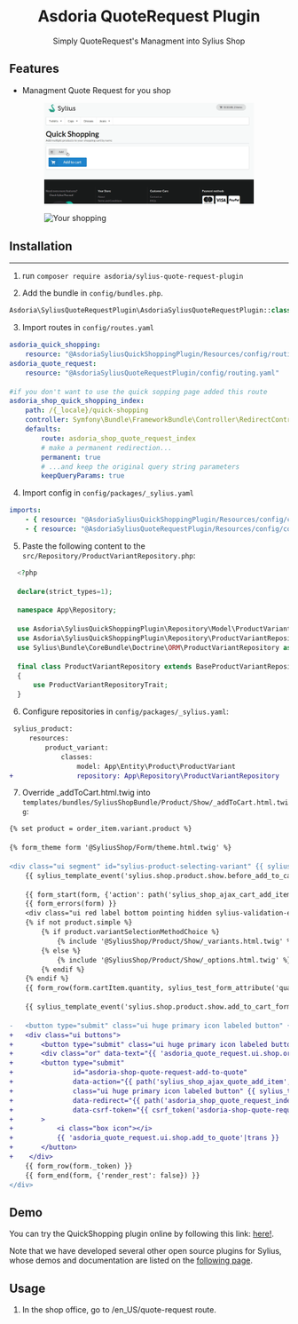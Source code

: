 <p align="center">
</p>


<h1 align="center">Asdoria QuoteRequest Plugin</h1>

<p align="center">Simply QuoteRequest's Managment into Sylius Shop</p>

## Features

+ Managment Quote Request for you shop

<div style="max-width: 75%; height: auto; margin: auto">

![Add to Cart](doc/addtoquote.gif)

![Your shopping](doc/yourquote.png)

</div>

<div style="max-width: 75%; height: auto; margin: auto">

</div>



## Installation

---
1. run `composer require asdoria/sylius-quote-request-plugin`


2. Add the bundle in `config/bundles.php`.

```PHP
Asdoria\SyliusQuoteRequestPlugin\AsdoriaSyliusQuoteRequestPlugin::class => ['all' => true],
```

3. Import routes in `config/routes.yaml`

```yaml
asdoria_quick_shopping:
    resource: "@AsdoriaSyliusQuickShoppingPlugin/Resources/config/routing.yaml"
asdoria_quote_request:
    resource: "@AsdoriaSyliusQuoteRequestPlugin/config/routing.yaml"

#if you don't want to use the quick sopping page added this route
asdoria_shop_quick_shopping_index:
    path: /{_locale}/quick-shopping
    controller: Symfony\Bundle\FrameworkBundle\Controller\RedirectController::redirectAction
    defaults:
        route: asdoria_shop_quote_request_index
        # make a permanent redirection...
        permanent: true
        # ...and keep the original query string parameters
        keepQueryParams: true
```

4. Import config in `config/packages/_sylius.yaml`
```yaml
imports:
    - { resource: "@AsdoriaSyliusQuickShoppingPlugin/Resources/config/config.yaml"}
    - { resource: "@AsdoriaSyliusQuoteRequestPlugin/Resources/config/config.yaml"}
```

5. Paste the following content to the `src/Repository/ProductVariantRepository.php`:
```php
  <?php

  declare(strict_types=1);

  namespace App\Repository;

  use Asdoria\SyliusQuickShoppingPlugin\Repository\Model\ProductVariantRepositoryAwareInterface;
  use Asdoria\SyliusQuickShoppingPlugin\Repository\ProductVariantRepositoryTrait;
  use Sylius\Bundle\CoreBundle\Doctrine\ORM\ProductVariantRepository as BaseProductVariantRepository;
  
  final class ProductVariantRepository extends BaseProductVariantRepository implements ProductVariantRepositoryAwareInterface
  {
      use ProductVariantRepositoryTrait;
  }
```

6. Configure repositories in `config/packages/_sylius.yaml`:
```diff  
 sylius_product:
     resources:
         product_variant:
             classes:
                 model: App\Entity\Product\ProductVariant
+                repository: App\Repository\ProductVariantRepository
```

7. Override _addToCart.html.twig into `templates/bundles/SyliusShopBundle/Product/Show/_addToCart.html.twig`:
```diff
{% set product = order_item.variant.product %}

{% form_theme form '@SyliusShop/Form/theme.html.twig' %}

<div class="ui segment" id="sylius-product-selecting-variant" {{ sylius_test_html_attribute('product-selecting-variant') }}>
    {{ sylius_template_event('sylius.shop.product.show.before_add_to_cart', {'product': product, 'order_item': order_item}) }}

    {{ form_start(form, {'action': path('sylius_shop_ajax_cart_add_item', {'productId': product.id}), 'attr': {'id': 'sylius-product-adding-to-cart', 'class': 'ui loadable form', 'novalidate': 'novalidate', 'autocomplete': 'off', 'data-redirect': path(configuration.getRedirectRoute('summary'))}}) }}
    {{ form_errors(form) }}
    <div class="ui red label bottom pointing hidden sylius-validation-error" id="sylius-cart-validation-error" {{ sylius_test_html_attribute('cart-validation-error') }}></div>
    {% if not product.simple %}
        {% if product.variantSelectionMethodChoice %}
            {% include '@SyliusShop/Product/Show/_variants.html.twig' %}
        {% else %}
            {% include '@SyliusShop/Product/Show/_options.html.twig' %}
        {% endif %}
    {% endif %}
    {{ form_row(form.cartItem.quantity, sylius_test_form_attribute('quantity')) }}

    {{ sylius_template_event('sylius.shop.product.show.add_to_cart_form', {'product': product, 'order_item': order_item, 'form': form}) }}

-   <button type="submit" class="ui huge primary icon labeled button" {{ sylius_test_html_attribute('add-to-cart-button') }}><i class="cart icon"></i> {{ 'sylius.ui.add_to_cart'|trans }}</button>
+   <div class="ui buttons">
+       <button type="submit" class="ui huge primary icon labeled button" {{ sylius_test_html_attribute('add-to-cart-button') }}><i class="cart icon"></i> {{ 'sylius.ui.add_to_cart'|trans }}</button>
+       <div class="or" data-text="{{ 'asdoria_quote_request.ui.shop.or'|trans }}"></div>
+       <button type="submit"
+               id="asdoria-shop-quote-request-add-to-quote"
+               data-action="{{ path('sylius_shop_ajax_quote_add_item', {'productId': product.id}) }}"
+               class="ui huge primary icon labeled button" {{ sylius_test_html_attribute('add-to-quote-button') }}
+               data-redirect="{{ path('asdoria_shop_quote_request_index') }}"
+               data-csrf-token="{{ csrf_token('asdoria-shop-quote-request-add-to-quote') }}"
+       >
+           <i class="box icon"></i>
+           {{ 'asdoria_quote_request.ui.shop.add_to_quote'|trans }}
+       </button>
+    </div>
    {{ form_row(form._token) }}
    {{ form_end(form, {'render_rest': false}) }}
</div>  
```

## Demo

You can try the QuickShopping plugin online by following this link: [here!](https://demo-sylius.asdoria.fr/en_US/quote-request).

Note that we have developed several other open source plugins for Sylius, whose demos and documentation are listed on the [following page](https://asdoria.github.io/).

## Usage

1. In the shop office, go to /en_US/quote-request route.



